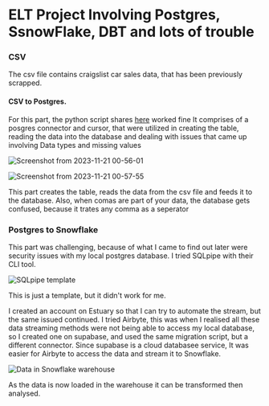 # ELT Project Involving Postgres, SsnowFlake, DBT and lots of trouble
### CSV
The csv file contains craigslist car sales data, that has been previously scrapped.

#### CSV to Postgres.
For this part, the python script shares [here](https://github.com/M254-bto/Lux-ELT/blob/main/csv_to_postgre.py) worked fine
It comprises of a posgres connector and cursor, that were utilized in creating the table, reading the data into the database and dealing with issues that came up involving Data types and missing values


![Screenshot from 2023-11-21 00-56-01](https://github.com/M254-bto/Lux-ELT/assets/60424574/149cd745-8dd7-48e0-9fba-4f62d688a4a4)



![Screenshot from 2023-11-21 00-57-55](https://github.com/M254-bto/Lux-ELT/assets/60424574/8fe5a536-4f9f-493d-b215-c32c564aff4e)

This part creates the table, reads the data from the csv file and feeds it to the database. Also, when comas are part of your data, the database gets confused, because it trates any comma as a seperator

### Postgres to Snowflake
This part was challenging, because of what I came to find out later were security issues with my local postgres database. I tried SQLpipe with their CLI tool.



![SQLpipe template](https://github.com/M254-bto/Lux-ELT/assets/60424574/b3897a23-fcbc-42bf-8ec7-7af1b24f831c)



This is just a template, but it didn't work for me.


I created an account on Estuary so that I can try to automate the stream, but the same issued continued. I tried Airbyte, this was when I realised all these data streaming methods were not being able to access my local database, so I created one on supabase, and used the same migration script, but a different connector. Since supabase is a cloud databasee service, It was easier for Airbyte to access the data and stream it to Snowflake.



![Data in Snowflake warehouse](https://github.com/M254-bto/Lux-ELT/assets/60424574/2faf226f-5764-42e3-8df6-51bc1b55a5cc)


As the data is now loaded in the warehouse it can be transformed then analysed.






